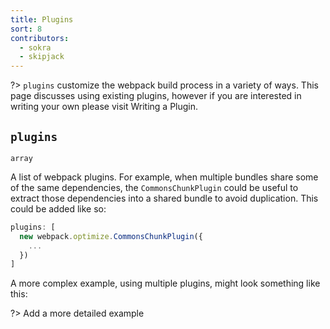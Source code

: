 ```yaml
---
title: Plugins
sort: 8
contributors:
  - sokra
  - skipjack
---
```


?> `plugins` customize the webpack build process in a variety of ways. This page discusses using existing plugins, however if you are interested in writing your own please visit Writing a Plugin.

## `plugins`

`array`

A list of webpack plugins. For example, when multiple bundles share some of the same dependencies, the `CommonsChunkPlugin` could be useful to extract those dependencies into a shared bundle to avoid duplication. This could be added like so:

```js
plugins: [
  new webpack.optimize.CommonsChunkPlugin({
    ...
  })
]
```

A more complex example, using multiple plugins, might look something like this:

?> Add a more detailed example
